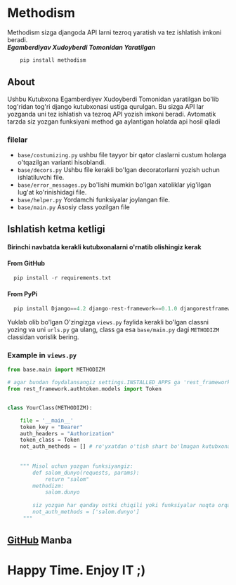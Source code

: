 # Methodism
Methodism sizga djangoda API larni tezroq yaratish va tez ishlatish imkoni beradi.  
***Egamberdiyav Xudoyberdi Tomonidan Yaratilgan***

```python
    pip install methodism
```
## About
Ushbu Kutubxona Egamberdiyev Xudoyberdi Tomonidan yaratilgan bo'lib tog'ridan tog'ri django 
kutubxonasi ustiga qurulgan. Bu sizga API lar yozganda uni tez ishlatish va tezroq API yozish imkoni beradi.
Avtomatik tarzda siz yozgan funksiyani method ga aylantigan holatda api hosil qiladi

### filelar
* ``base/costumizing.py``  ushbu file tayyor bir qator claslarni custum holarga o'tqazilgan varianti hisoblandi.  
* ``base/decors.py`` Ushbu file kerakli bo'lgan decoratorlarni yozish uchun ishlatiluvchi file.
* ``base/error_messages.py`` bo'lishi mumkin bo'lgan xatoliklar yig'ilgan lug'at ko'rinishidagi file.   
* ``base/helper.py`` Yordamchi funksiyalar joylangan file.   
* ``base/main.py`` Asosiy class yozilgan file



## Ishlatish ketma ketligi

#### Birinchi navbatda kerakli kutubxonalarni o'rnatib olishingiz kerak
#### From GitHub
``` python
  pip install -r requirements.txt
```  
#### From PyPi
``` python
  pip install Django==4.2 django-rest-framework==0.1.0 djangorestframework==3.14.0
```  

Yuklab olib bo'lgan O'zingizga  `views.py` faylida kerakli bo'lgan classni yozing va uni `urls.py` ga ulang,
class ga esa `base/main.py` dagi `METHODIZM` classidan vorislik bering.  
### Example in `views.py`


```python
from base.main import METHODIZM

# agar bundan foydalansangiz settings.INSTALLED_APPS ga 'rest_framework.authtoken' ni qo'shib qo'ying
from rest_framework.authtoken.models import Token 


class YourClass(METHODIZM):

    file = '__main__'
    token_key = "Bearer"
    auth_headers = "Authorization"
    token_class = Token
    not_auth_methods = [] # ro'yxatdan o'tish shart bo'lmagan kutubxonalarni qo'shib qo'ying
    
    
    """ Misol uchun yozgan funksiyangiz:
        def salom_dunyo(requests, params):
            return "salom"
        methodizm:
            salom.dunyo
        
        siz yozgan har qanday ostki chiqili yoki funksiyalar nuqta orqali avtomatik ajratiladi!
        not_auth_methods = ['salom.dunyo']
     """
```

## [GitHub](https://github.com/xudoyberdi123/Methodism) Manba 


# Happy Time. Enjoy IT ;)


